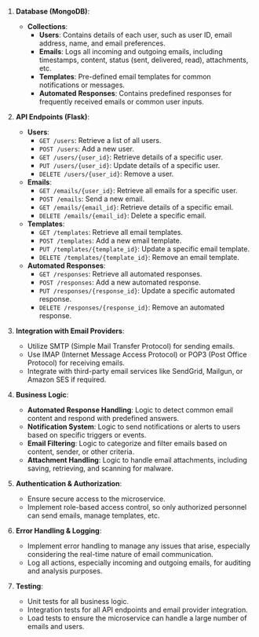 
1. **Database (MongoDB)**:
    
    - **Collections**:
        - **Users**: Contains details of each user, such as user ID, email address, name, and email preferences.
        - **Emails**: Logs all incoming and outgoing emails, including timestamps, content, status (sent, delivered, read), attachments, etc.
        - **Templates**: Pre-defined email templates for common notifications or messages.
        - **Automated Responses**: Contains predefined responses for frequently received emails or common user inputs.
2. **API Endpoints (Flask)**:
    
    - **Users**:
        - `GET /users`: Retrieve a list of all users.
        - `POST /users`: Add a new user.
        - `GET /users/{user_id}`: Retrieve details of a specific user.
        - `PUT /users/{user_id}`: Update details of a specific user.
        - `DELETE /users/{user_id}`: Remove a user.
    - **Emails**:
        - `GET /emails/{user_id}`: Retrieve all emails for a specific user.
        - `POST /emails`: Send a new email.
        - `GET /emails/{email_id}`: Retrieve details of a specific email.
        - `DELETE /emails/{email_id}`: Delete a specific email.
    - **Templates**:
        - `GET /templates`: Retrieve all email templates.
        - `POST /templates`: Add a new email template.
        - `PUT /templates/{template_id}`: Update a specific email template.
        - `DELETE /templates/{template_id}`: Remove an email template.
    - **Automated Responses**:
        - `GET /responses`: Retrieve all automated responses.
        - `POST /responses`: Add a new automated response.
        - `PUT /responses/{response_id}`: Update a specific automated response.
        - `DELETE /responses/{response_id}`: Remove an automated response.
3. **Integration with Email Providers**:
    
    - Utilize SMTP (Simple Mail Transfer Protocol) for sending emails.
    - Use IMAP (Internet Message Access Protocol) or POP3 (Post Office Protocol) for receiving emails.
    - Integrate with third-party email services like SendGrid, Mailgun, or Amazon SES if required.
4. **Business Logic**:
    
    - **Automated Response Handling**: Logic to detect common email content and respond with predefined answers.
    - **Notification System**: Logic to send notifications or alerts to users based on specific triggers or events.
    - **Email Filtering**: Logic to categorize and filter emails based on content, sender, or other criteria.
    - **Attachment Handling**: Logic to handle email attachments, including saving, retrieving, and scanning for malware.
5. **Authentication & Authorization**:
    
    - Ensure secure access to the microservice.
    - Implement role-based access control, so only authorized personnel can send emails, manage templates, etc.
6. **Error Handling & Logging**:
    
    - Implement error handling to manage any issues that arise, especially considering the real-time nature of email communication.
    - Log all actions, especially incoming and outgoing emails, for auditing and analysis purposes.
7. **Testing**:
    
    - Unit tests for all business logic.
    - Integration tests for all API endpoints and email provider integration.
    - Load tests to ensure the microservice can handle a large number of emails and users.
